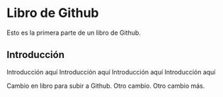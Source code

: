 # Libro de Github
Esto es la primera parte de un libro de Github.

## Introducción

Introducción aquí
Introducción aquí
Introducción aquí
Introducción aquí

Cambio en libro para subir a Github.
Otro cambio.
Otro cambio más.
